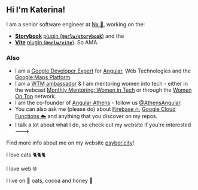 ## Hi I'm Katerina!

I am a senior software engineer at [Nx 🌊](https://nx.dev), working on the:
- [**Storybook**](https://github.com/storybookjs/storybook) [plugin (**`@nrlw/storybook`**)](https://www.npmjs.com/package/@nrwl/storybook) and the
- [**Vite**](https://github.com/vitejs/vite) [plugin (**`@nrlw/vite`**)](https://www.npmjs.com/package/@nrwl/vite). So AMA.

### Also

- I am a [Google Developer Expert](https://developers.google.com/community/experts/directory) for [Angular](https://angular.io/), Web Technologies and the [Google Maps Platform](https://cloud.google.com/maps-platform/).
- I am a [WTM ambassador](https://www.womentechmakers.com/ambassadors/profiles/629f7b339cb5640c3d6c24f4/katerina_skroumpelou) & I am mentoring women into tech - either in the webcast [Monthly Mentoring: Women in Tech](https://www.thisdot.co/women-in-tech) or through the [Women On Top](https://womenontop.gr/) network.
- I am the co-founder of [Angular Athens](https://meetup.com/Angular-Athens/) - follow us [@AthensAngular](https://twitter.com/AthensAngular).
- You can also ask me (please do) about [Firebase 🔥](https://firebase.google.com/), [Google Cloud Functions ☁️](https://firebase.google.com/docs/functions) and anything that you discover on my repos.
- I talk a lot about what I do, so check out my website if you're interested --->

Find more info about me on my website [psyber.city](https://psyber.city/%F0%9F%90%88)!


I love cats 🐈🐈🐈

I love web 🌐

I live on 🥣 oats, cocoa and honey 🍯

